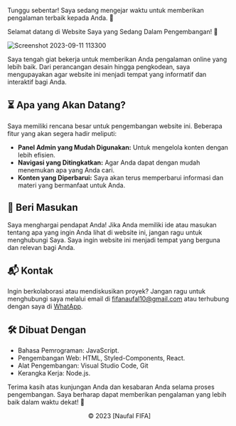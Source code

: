 Tunggu sebentar! Saya sedang mengejar waktu untuk memberikan pengalaman terbaik kepada Anda. 🚀

Selamat datang di Website Saya yang Sedang Dalam Pengembangan! 🌟

![Screenshot 2023-09-11 113300](https://github.com/fifovalle/WEBSITE-DASHBOARD-ADMIN/assets/90078068/0816ec40-c569-4af1-9014-9833117f4e69)

Saya tengah giat bekerja untuk memberikan Anda pengalaman online yang lebih baik. Dari perancangan desain hingga pengkodean, saya mengupayakan agar website ini menjadi tempat yang informatif dan interaktif bagi Anda.

## ⏳ Apa yang Akan Datang?

Saya memiliki rencana besar untuk pengembangan website ini. Beberapa fitur yang akan segera hadir meliputi:

- **Panel Admin yang Mudah Digunakan:** Untuk mengelola konten dengan lebih efisien.
- **Navigasi yang Ditingkatkan:** Agar Anda dapat dengan mudah menemukan apa yang Anda cari.
- **Konten yang Diperbarui:** Saya akan terus memperbarui informasi dan materi yang bermanfaat untuk Anda.

## 💬 Beri Masukan

Saya menghargai pendapat Anda! Jika Anda memiliki ide atau masukan tentang apa yang ingin Anda lihat di website ini, jangan ragu untuk menghubungi Saya. Saya ingin website ini menjadi tempat yang berguna dan relevan bagi Anda.

## 📬 Kontak

Ingin berkolaborasi atau mendiskusikan proyek? Jangan ragu untuk menghubungi saya melalui email di [fifanaufal10@gmail.com](mailto:fifanaufal10@gmail.com) atau terhubung dengan saya di [WhatApp](https://wa.me/+6281223652490).

## 🛠️ Dibuat Dengan

- Bahasa Pemrograman: JavaScript.
- Pengembangan Web: HTML, Styled-Components, React.
- Alat Pengembangan: Visual Studio Code, Git
- Kerangka Kerja: Node.js.

Terima kasih atas kunjungan Anda dan kesabaran Anda selama proses pengembangan. Saya berharap dapat memberikan pengalaman yang lebih baik dalam waktu dekat! 🙌

<div align="center">
  &copy; 2023 [Naufal FIFA]
</div>
